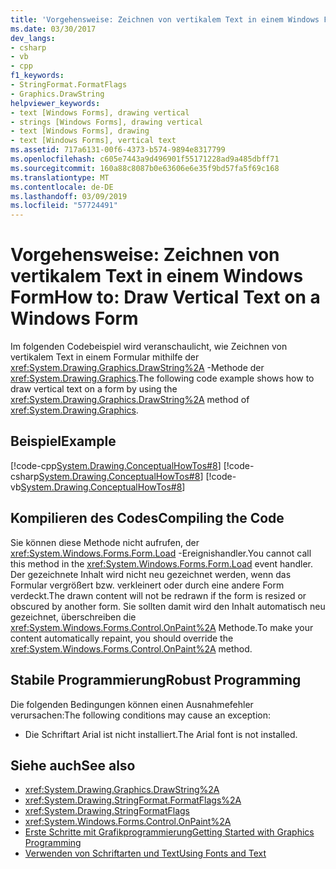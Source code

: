 ```yaml
---
title: 'Vorgehensweise: Zeichnen von vertikalem Text in einem Windows Form'
ms.date: 03/30/2017
dev_langs:
- csharp
- vb
- cpp
f1_keywords:
- StringFormat.FormatFlags
- Graphics.DrawString
helpviewer_keywords:
- text [Windows Forms], drawing vertical
- strings [Windows Forms], drawing vertical
- text [Windows Forms], drawing
- text [Windows Forms], vertical text
ms.assetid: 717a6131-00f6-4373-b574-9894e8317799
ms.openlocfilehash: c605e7443a9d496901f55171228ad9a485dbff71
ms.sourcegitcommit: 160a88c8087b0e63606e6e35f9bd57fa5f69c168
ms.translationtype: MT
ms.contentlocale: de-DE
ms.lasthandoff: 03/09/2019
ms.locfileid: "57724491"
---
```

# <a name="how-to-draw-vertical-text-on-a-windows-form"></a><span data-ttu-id="44967-102">Vorgehensweise: Zeichnen von vertikalem Text in einem Windows Form</span><span class="sxs-lookup"><span data-stu-id="44967-102">How to: Draw Vertical Text on a Windows Form</span></span>
<span data-ttu-id="44967-103">Im folgenden Codebeispiel wird veranschaulicht, wie Zeichnen von vertikalem Text in einem Formular mithilfe der <xref:System.Drawing.Graphics.DrawString%2A> -Methode der <xref:System.Drawing.Graphics>.</span><span class="sxs-lookup"><span data-stu-id="44967-103">The following code example shows how to draw vertical text on a form by using the <xref:System.Drawing.Graphics.DrawString%2A> method of <xref:System.Drawing.Graphics>.</span></span>  
  
## <a name="example"></a><span data-ttu-id="44967-104">Beispiel</span><span class="sxs-lookup"><span data-stu-id="44967-104">Example</span></span>  
 [!code-cpp[System.Drawing.ConceptualHowTos#8](~/samples/snippets/cpp/VS_Snippets_Winforms/System.Drawing.ConceptualHowTos/cpp/form1.cpp#8)]
 [!code-csharp[System.Drawing.ConceptualHowTos#8](~/samples/snippets/csharp/VS_Snippets_Winforms/System.Drawing.ConceptualHowTos/CS/form1.cs#8)]
 [!code-vb[System.Drawing.ConceptualHowTos#8](~/samples/snippets/visualbasic/VS_Snippets_Winforms/System.Drawing.ConceptualHowTos/VB/form1.vb#8)]  
  
## <a name="compiling-the-code"></a><span data-ttu-id="44967-105">Kompilieren des Codes</span><span class="sxs-lookup"><span data-stu-id="44967-105">Compiling the Code</span></span>  
 <span data-ttu-id="44967-106">Sie können diese Methode nicht aufrufen, der <xref:System.Windows.Forms.Form.Load> -Ereignishandler.</span><span class="sxs-lookup"><span data-stu-id="44967-106">You cannot call this method in the <xref:System.Windows.Forms.Form.Load> event handler.</span></span> <span data-ttu-id="44967-107">Der gezeichnete Inhalt wird nicht neu gezeichnet werden, wenn das Formular vergrößert bzw. verkleinert oder durch eine andere Form verdeckt.</span><span class="sxs-lookup"><span data-stu-id="44967-107">The drawn content will not be redrawn if the form is resized or obscured by another form.</span></span> <span data-ttu-id="44967-108">Sie sollten damit wird den Inhalt automatisch neu gezeichnet, überschreiben die <xref:System.Windows.Forms.Control.OnPaint%2A> Methode.</span><span class="sxs-lookup"><span data-stu-id="44967-108">To make your content automatically repaint, you should override the <xref:System.Windows.Forms.Control.OnPaint%2A> method.</span></span>  
  
## <a name="robust-programming"></a><span data-ttu-id="44967-109">Stabile Programmierung</span><span class="sxs-lookup"><span data-stu-id="44967-109">Robust Programming</span></span>  
 <span data-ttu-id="44967-110">Die folgenden Bedingungen können einen Ausnahmefehler verursachen:</span><span class="sxs-lookup"><span data-stu-id="44967-110">The following conditions may cause an exception:</span></span>  
  
-   <span data-ttu-id="44967-111">Die Schriftart Arial ist nicht installiert.</span><span class="sxs-lookup"><span data-stu-id="44967-111">The Arial font is not installed.</span></span>  
  
## <a name="see-also"></a><span data-ttu-id="44967-112">Siehe auch</span><span class="sxs-lookup"><span data-stu-id="44967-112">See also</span></span>
- <xref:System.Drawing.Graphics.DrawString%2A>
- <xref:System.Drawing.StringFormat.FormatFlags%2A>
- <xref:System.Drawing.StringFormatFlags>
- <xref:System.Windows.Forms.Control.OnPaint%2A>
- [<span data-ttu-id="44967-113">Erste Schritte mit Grafikprogrammierung</span><span class="sxs-lookup"><span data-stu-id="44967-113">Getting Started with Graphics Programming</span></span>](getting-started-with-graphics-programming.md)
- [<span data-ttu-id="44967-114">Verwenden von Schriftarten und Text</span><span class="sxs-lookup"><span data-stu-id="44967-114">Using Fonts and Text</span></span>](using-fonts-and-text.md)
